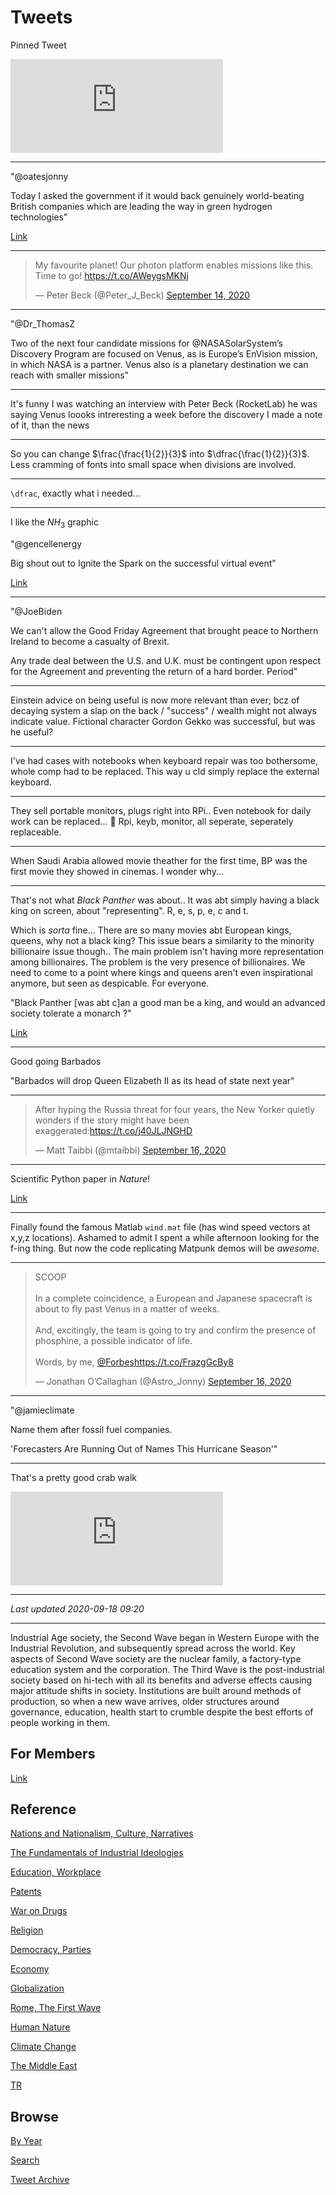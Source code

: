 # Tweets

Pinned Tweet

<iframe width="340"  src="https://www.youtube.com/embed/gJ5KV3rzuag?start=60" frameborder="0" allow="accelerometer; autoplay; encrypted-media; gyroscope; picture-in-picture" allowfullscreen></iframe>

---

"@oatesjonny

Today I asked the government if it would back genuinely world-beating
British companies which are leading the way in green hydrogen
technologies"

[Link](https://mobile.twitter.com/oatesjonny/status/1306567790988533760)

---

<blockquote class="twitter-tweet"><p lang="en" dir="ltr">My favourite planet! Our photon platform enables missions like this. Time to go! <a href="https://t.co/AWeygsMKNj">https://t.co/AWeygsMKNj</a></p>&mdash; Peter Beck (@Peter_J_Beck) <a href="https://twitter.com/Peter_J_Beck/status/1305637668777201664?ref_src=twsrc%5Etfw">September 14, 2020</a></blockquote> <script async src="https://platform.twitter.com/widgets.js" charset="utf-8"></script>

---

"@Dr_ThomasZ

Two of the next four candidate missions for @NASASolarSystem’s
Discovery Program are focused on Venus, as is Europe’s EnVision
mission, in which NASA is a partner. Venus also is a planetary
destination we can reach with smaller missions"

---

It's funny I was watching an interview with Peter Beck (RocketLab) he
was saying Venus loooks intreresting a week before the discovery I
made a note of it, than the news

---

So you can change $\frac{\frac{1}{2}}{3}$ into
$\dfrac{\frac{1}{2}}{3}$. Less cramming of fonts into small space when
divisions are involved.

---


`\dfrac`, exactly what i needed...

---

I like the $NH_3$ graphic

"@gencellenergy

Big shout out to Ignite the Spark on the successful virtual event"

[Link](https://twitter.com/gencellenergy/status/1306551025516584966)

---

"@JoeBiden

We can't allow the Good Friday Agreement that brought peace to
Northern Ireland to become a casualty of Brexit.

Any trade deal between the U.S. and U.K. must be contingent upon
respect for the Agreement and preventing the return of a hard
border. Period"

---

Einstein advice on being useful is now more relevant than ever; bcz of
decaying system a slap on the back / "success" / wealth might not
always indicate value. Fictional character Gordon Gekko was
successful, but was he useful?

---

I've had cases with notebooks when keyboard repair was too bothersome,
whole comp had to be replaced. This way u cld simply replace the
external keyboard. 

---

They sell portable monitors, plugs right into RPi.. Even notebook for
daily work can be replaced... 🤔 Rpi, keyb, monitor, all seperate,
seperately replaceable.

---

When Saudi Arabia allowed movie theather for the first time, BP was
the first movie they showed in cinemas. I wonder why... 

---

That's not what *Black Panther* was about.. It was abt simply having a
black king on screen, about "representing". R, e, s, p, e, c and t.

Which is *sorta* fine... There are so many movies abt European kings,
queens, why not a black king? This issue bears a similarity to the
minority billionaire issue though.. The main problem isn't having more
representation among billionaires. The problem is the very presence of
billionaires. We need to come to a point where kings and queens aren't
even inspirational anymore, but seen as despicable. For everyone.

"Black Panther [was abt c]an a good man be a king, and would an
advanced society tolerate a monarch ?"

[Link](https://www.google.com/amp/s/amp.theatlantic.com/amp/article/471516/)

---

Good going Barbados

"Barbados will drop Queen Elizabeth II as its head of state next year"

---

<blockquote class="twitter-tweet"><p lang="en" dir="ltr">After hyping the Russia threat for four years, the New Yorker quietly wonders if the story might have been exaggerated:<a href="https://t.co/j40JLJNGHD">https://t.co/j40JLJNGHD</a></p>&mdash; Matt Taibbi (@mtaibbi) <a href="https://twitter.com/mtaibbi/status/1306191428956164099?ref_src=twsrc%5Etfw">September 16, 2020</a></blockquote> <script async src="https://platform.twitter.com/widgets.js" charset="utf-8"></script>

---

Scientific Python paper in *Nature*!

[Link](https://www.nature.com/articles/s41586-020-2649-2)

---

Finally found the famous Matlab `wind.mat` file (has wind speed
vectors at x,y,z locations). Ashamed to admit I spent a while
afternoon looking for the f-ing thing. But now the code replicating
Matpunk demos will be *awesome*.

---

<blockquote class="twitter-tweet"><p lang="en" dir="ltr">SCOOP<br><br>In a complete coincidence, a European and Japanese spacecraft is about to fly past Venus in a matter of weeks.<br><br>And, excitingly, the team is going to try and confirm the presence of phosphine, a possible indicator of life.<br><br>Words, by me, <a href="https://twitter.com/Forbes?ref_src=twsrc%5Etfw">@Forbes</a><a href="https://t.co/FrazgGcBy8">https://t.co/FrazgGcBy8</a></p>&mdash; Jonathan O’Callaghan (@Astro_Jonny) <a href="https://twitter.com/Astro_Jonny/status/1306244941333528582?ref_src=twsrc%5Etfw">September 16, 2020</a></blockquote> <script async src="https://platform.twitter.com/widgets.js" charset="utf-8"></script>

---

"@jamieclimate

Name them after fossil fuel companies.

'Forecasters Are Running Out of Names This Hurricane Season'"

---

That's a pretty good crab walk

<iframe width="340"  src="https://www.youtube.com/embed/esQAom1P5uI?start=458" frameborder="0" allow="accelerometer; autoplay; clipboard-write; encrypted-media; gyroscope; picture-in-picture" allowfullscreen></iframe>

---

*Last updated 2020-09-18 09:20*

---

Industrial Age society, the Second Wave began in Western Europe with
the Industrial Revolution, and subsequently spread across the
world. Key aspects of Second Wave society are the nuclear family, a
factory-type education system and the corporation. The Third Wave is
the post-industrial society based on hi-tech with all its benefits and
adverse effects causing major attitude shifts in society. Institutions
are built around methods of production, so when a new wave arrives,
older structures around governance, education, health start to crumble
despite the best efforts of people working in them.

## For Members

[Link](https://thirdwave-members.herokuapp.com)

## Reference

[Nations and Nationalism, Culture, Narratives](/2013/02/nations-and-nationalism.md)

[The Fundamentals of Industrial Ideologies](/2011/04/fundamentals-of-industrial-ideologies.md)

[Education, Workplace](2017/09/education-workplace.md)

[Patents](/2018/09/patents.md)

[War on Drugs](/2019/11/war-on-drugs.md)

[Religion](/2015/04/god-religion.md)

[Democracy, Parties](/2016/11/democracy.md)

[Economy](/2018/05/economy.md)

[Globalization](/2018/09/globalization.md)

[Rome, The First Wave](/2017/12/rome.md)

[Human Nature](/2020/07/human-nature.md)

[Climate Change](/2018/12/climate.md)

[The Middle East](/2019/07/middleeast.md)

[TR](../tr)

## Browse

[By Year](years.md)

[Search](search.html)

[Tweet Archive](/tweets/README.md)




